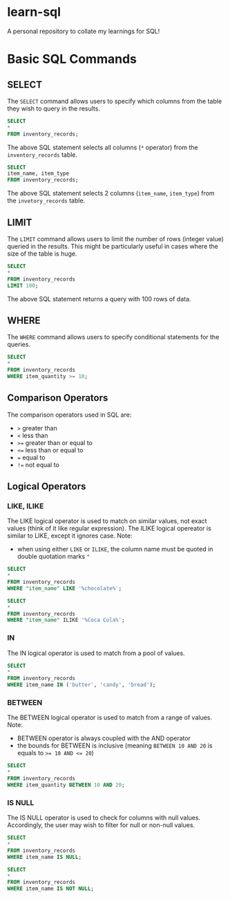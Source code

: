 # learn-sql
A personal repository to collate my learnings for SQL!

# Basic SQL Commands 

## SELECT
The `SELECT` command allows users to specify which columns from the table they wish to query in the results.

```sql
SELECT
*
FROM inventory_records;
```

The above SQL statement selects all columns (`*` operator) from the `inventory_records` table.

```sql
SELECT
item_name, item_type
FROM inventory_records;
```

The above SQL statement selects 2 columns (`item_name`, `item_type`) from the `invetory_records` table.

## LIMIT 
The `LIMIT` command allows users to limit the number of rows (integer value) queried in the results. This might be particularly useful in cases where the size of the table is huge.

```sql
SELECT
*
FROM inventory_records
LIMIT 100;
```

The above SQL statement returns a query with 100 rows of data.

## WHERE 
The `WHERE` command allows users to specify conditional statements for the queries.

```sql
SELECT
*
FROM inventory_records
WHERE item_quantity >= 10;
```

## Comparison Operators 
The comparison operators used in SQL are: 
- `>`   greater than
- `<`   less than
- `>=`  greater than or equal to
- `<=`  less than or equal to
- `=`   equal to
- `!=`  not equal to

## Logical Operators 

### LIKE, ILIKE
The LIKE logical operator is used to match on similar values, not exact values (think of it like regular expression).
The ILIKE logical opereator is similar to LIKE, except it ignores case.
Note:
- when using either `LIKE` or `ILIKE`, the column name must be quoted in double quotation marks `"`

```sql
SELECT
*
FROM inventory_records
WHERE "item_name" LIKE '%chocolate%';
```

```sql
SELECT
*
FROM inventory_records
WHERE "item_name" ILIKE '%Coca Cola%';
```

### IN
The IN logical operator is used to match from a pool of values.

```sql
SELECT
*
FROM inventory_records
WHERE item_name IN ('butter', 'candy', 'bread');
```

### BETWEEN
The BETWEEN logical operator is used to match from a range of values.
Note:
- BETWEEN operator is always coupled with the AND operator 
- the bounds for BETWEEN is inclusive (meaning `BETWEEN 10 AND 20` is equals to `>= 10 AND <= 20`) 

```sql
SELECT
*
FROM inventory_records
WHERE item_quantity BETWEEN 10 AND 20;
```

### IS NULL
The IS NULL operator is used to check for columns with null values. Accordingly, the user may wish to filter for null or non-null values.

```sql
SELECT
*
FROM inventory_records
WHERE item_name IS NULL;
```

```sql
SELECT
*
FROM inventory_records
WHERE item_name IS NOT NULL;
```

